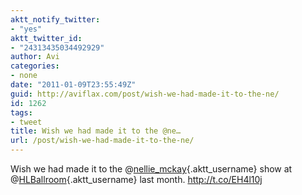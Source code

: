 ```yaml
---
aktt_notify_twitter:
- "yes"
aktt_twitter_id:
- "24313435034492929"
author: Avi
categories:
- none
date: "2011-01-09T23:55:49Z"
guid: http://aviflax.com/post/wish-we-had-made-it-to-the-ne/
id: 1262
tags:
- tweet
title: Wish we had made it to the @ne…
url: /post/wish-we-had-made-it-to-the-ne/
---
```

Wish we had made it to the @[nellie_mckay](http://twitter.com/nellie_mckay){.aktt_username} show at @[HLBallroom](http://twitter.com/HLBallroom){.aktt_username} last month. <a href="http://t.co/EH4l10j" rel="nofollow">http://t.co/EH4l10j</a>